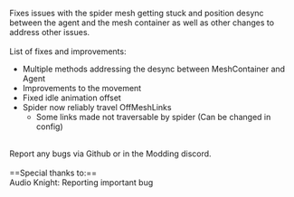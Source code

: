 Fixes issues with the spider mesh getting stuck and position desync between the agent and the mesh container as well as other changes to address other issues.<br>
<br>
List of fixes and improvements: <br>
- Multiple methods addressing the desync between MeshContainer and Agent
- Improvements to the movement
- Fixed idle animation offset
- Spider now reliably travel OffMeshLinks
	- Some links made not traversable by spider (Can be changed in config)
<br>
Report any bugs via Github or in the Modding discord. <br>
<br>
==Special thanks to:== <br>
Audio Knight: Reporting important bug